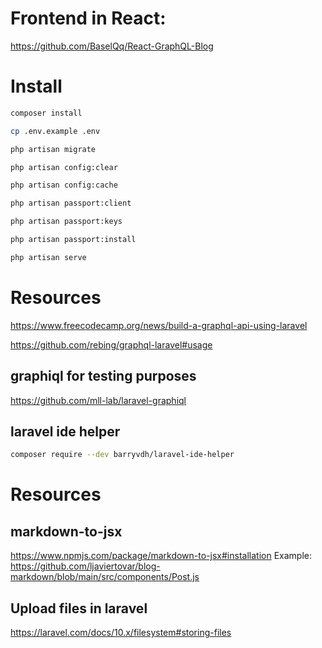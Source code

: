 # Frontend in React:
https://github.com/BaselQq/React-GraphQL-Blog

# Install
```bash
composer install
```

```bash
cp .env.example .env
```

```bash
php artisan migrate
```

```bash
php artisan config:clear
```

```bash
php artisan config:cache
```

```bash
php artisan passport:client
```

```bash
php artisan passport:keys
```

```bash
php artisan passport:install
```

```bash
php artisan serve
```

# Resources
https://www.freecodecamp.org/news/build-a-graphql-api-using-laravel

https://github.com/rebing/graphql-laravel#usage

## graphiql for testing purposes
https://github.com/mll-lab/laravel-graphiql

## laravel ide helper
```bash
composer require --dev barryvdh/laravel-ide-helper
```

# Resources
## markdown-to-jsx
https://www.npmjs.com/package/markdown-to-jsx#installation
Example:
https://github.com/ljaviertovar/blog-markdown/blob/main/src/components/Post.js
## Upload files in laravel
https://laravel.com/docs/10.x/filesystem#storing-files

